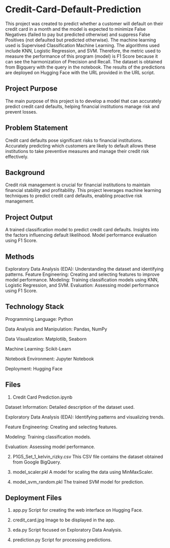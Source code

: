 # Credit-Card-Default-Prediction

This project was created to predict whether a customer will default on their credit card in a month and the model is expected to minimize False Negatives (failed to pay but predicted otherwise) and suppress False Positives (not defaulted but predicted otherwise). The machine learning used is Supervised Classification Machine Learning. The algorithms used include KNN, Logistic Regression, and SVM. Therefore, the metric used to measure the performance of this program (model) is F1 Score because it can see the harmonization of Precision and Recall. The dataset is obtained from Bigquery with the query in the notebook. The results of the predictions are deployed on Hugging Face with the URL provided in the URL script.

## Project Purpose
The main purpose of this project is to develop a model that can accurately predict credit card defaults, helping financial institutions manage risk and prevent losses.

## Problem Statement
Credit card defaults pose significant risks to financial institutions. Accurately predicting which customers are likely to default allows these institutions to take preventive measures and manage their credit risk effectively.

## Background
Credit risk management is crucial for financial institutions to maintain financial stability and profitability. This project leverages machine learning techniques to predict credit card defaults, enabling proactive risk management.

## Project Output
A trained classification model to predict credit card defaults.
Insights into the factors influencing default likelihood.
Model performance evaluation using F1 Score.

## Methods
Exploratory Data Analysis (EDA): Understanding the dataset and identifying patterns.
Feature Engineering: Creating and selecting features to improve model performance.
Modeling: Training classification models using KNN, Logistic Regression, and SVM.
Evaluation: Assessing model performance using F1 Score.

## Technology Stack

Programming Language: Python

Data Analysis and Manipulation: Pandas, NumPy

Data Visualization: Matplotlib, Seaborn

Machine Learning: Scikit-Learn

Notebook Environment: Jupyter Notebook

Deployment: Hugging Face

## Files

1. Credit Card Prediction.ipynb

Dataset Information: Detailed description of the dataset used.

Exploratory Data Analysis (EDA): Identifying patterns and visualizing trends.

Feature Engineering: Creating and selecting features.

Modeling: Training classification models.

Evaluation: Assessing model performance.

2. P1G5_Set_1_kelvin_rizky.csv
This CSV file contains the dataset obtained from Google BigQuery.

3. model_scaler.pkl
A model for scaling the data using MinMaxScaler.

4. model_svm_random.pkl
The trained SVM model for prediction.

## Deployment Files

1. app.py
Script for creating the web interface on Hugging Face.

2. credit_card.jpg
Image to be displayed in the app.

3. eda.py
Script focused on Exploratory Data Analysis.

4. prediction.py
Script for processing predictions.
